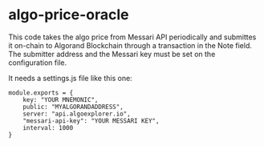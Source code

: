 # algo-price-oracle
This code takes the algo price from Messari API periodically and submittes it on-chain to Algorand Blockchain through a transaction in the Note field. 
The submitter address and the Messari key must be set on the configuration file.

It needs a settings.js file like this one:

```
module.exports = {
	key: "YOUR MNEMONIC",
	public: "MYALGORANDADDRESS",
	server: "api.algoexplorer.io",
	"messari-api-key": "YOUR MESSARI KEY",
	interval: 1000	
}
```
